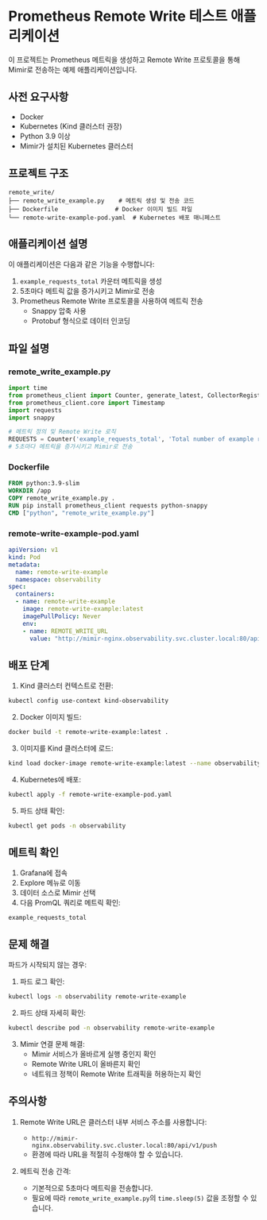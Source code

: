 # Prometheus Remote Write 테스트 애플리케이션

이 프로젝트는 Prometheus 메트릭을 생성하고 Remote Write 프로토콜을 통해 Mimir로 전송하는 예제 애플리케이션입니다.

## 사전 요구사항

- Docker
- Kubernetes (Kind 클러스터 권장)
- Python 3.9 이상
- Mimir가 설치된 Kubernetes 클러스터

## 프로젝트 구조

```
remote_write/
├── remote_write_example.py    # 메트릭 생성 및 전송 코드
├── Dockerfile                # Docker 이미지 빌드 파일
└── remote-write-example-pod.yaml  # Kubernetes 배포 매니페스트
```

## 애플리케이션 설명

이 애플리케이션은 다음과 같은 기능을 수행합니다:

1. `example_requests_total` 카운터 메트릭을 생성
2. 5초마다 메트릭 값을 증가시키고 Mimir로 전송
3. Prometheus Remote Write 프로토콜을 사용하여 메트릭 전송
   - Snappy 압축 사용
   - Protobuf 형식으로 데이터 인코딩

## 파일 설명

### remote_write_example.py

```python
import time
from prometheus_client import Counter, generate_latest, CollectorRegistry
from prometheus_client.core import Timestamp
import requests
import snappy

# 메트릭 정의 및 Remote Write 로직
REQUESTS = Counter('example_requests_total', 'Total number of example requests', registry=registry)
# 5초마다 메트릭을 증가시키고 Mimir로 전송
```

### Dockerfile

```dockerfile
FROM python:3.9-slim
WORKDIR /app
COPY remote_write_example.py .
RUN pip install prometheus_client requests python-snappy
CMD ["python", "remote_write_example.py"]
```

### remote-write-example-pod.yaml

```yaml
apiVersion: v1
kind: Pod
metadata:
  name: remote-write-example
  namespace: observability
spec:
  containers:
  - name: remote-write-example
    image: remote-write-example:latest
    imagePullPolicy: Never
    env:
    - name: REMOTE_WRITE_URL
      value: "http://mimir-nginx.observability.svc.cluster.local:80/api/v1/push"
```

## 배포 단계

1. Kind 클러스터 컨텍스트로 전환:
```bash
kubectl config use-context kind-observability
```

2. Docker 이미지 빌드:
```bash
docker build -t remote-write-example:latest .
```

3. 이미지를 Kind 클러스터에 로드:
```bash
kind load docker-image remote-write-example:latest --name observability
```

4. Kubernetes에 배포:
```bash
kubectl apply -f remote-write-example-pod.yaml
```

5. 파드 상태 확인:
```bash
kubectl get pods -n observability
```

## 메트릭 확인

1. Grafana에 접속
2. Explore 메뉴로 이동
3. 데이터 소스로 Mimir 선택
4. 다음 PromQL 쿼리로 메트릭 확인:
```
example_requests_total
```

## 문제 해결

파드가 시작되지 않는 경우:
1. 파드 로그 확인:
```bash
kubectl logs -n observability remote-write-example
```

2. 파드 상태 자세히 확인:
```bash
kubectl describe pod -n observability remote-write-example
```

3. Mimir 연결 문제 해결:
   - Mimir 서비스가 올바르게 실행 중인지 확인
   - Remote Write URL이 올바른지 확인
   - 네트워크 정책이 Remote Write 트래픽을 허용하는지 확인

## 주의사항

1. Remote Write URL은 클러스터 내부 서비스 주소를 사용합니다:
   - `http://mimir-nginx.observability.svc.cluster.local:80/api/v1/push`
   - 환경에 따라 URL을 적절히 수정해야 할 수 있습니다.

2. 메트릭 전송 간격:
   - 기본적으로 5초마다 메트릭을 전송합니다.
   - 필요에 따라 `remote_write_example.py`의 `time.sleep(5)` 값을 조정할 수 있습니다. 